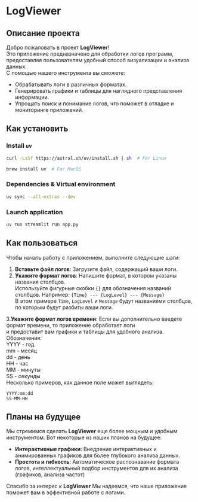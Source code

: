 # LogViewer

## Описание проекта

Добро пожаловать в проект **LogViewer**!  
Это приложение предназначено для обработки логов программ, предоставляя пользователям удобный способ визуализации и анализа данных.  
С помощью нашего инструмента вы сможете:
- Обрабатывать логи в различных форматах.
- Генерировать графики и таблицы для наглядного представления информации.
- Упрощать поиск и понимание логов, что поможет в отладке и мониторинге приложений.

## Как установить

### Install `uv`

```sh
curl -LsSf https://astral.sh/uv/install.sh | sh  # For Linux
```

```sh
brew install uv  # For MacOS
```


### Dependencies & Virtual environment

```sh
uv sync --all-extras --dev
```


### Launch application

```sh
uv run streamlit run app.py
```

## Как пользоваться

Чтобы начать работу с приложением, выполните следующие шаги:

1. **Вставьте файл логов**: Загрузите файл, содержащий ваши логи.
2. **Укажите формат логов**: Напишите формат, в котором указаны названия столбцов.   
Используйте фигурные скобки `{}` для обозначения названий столбцов. Например: ``` {Time} --- {LogLevel} --- {Message} ```  
В этом примере `Time`, `LogLevel` и `Message` будут названиями столбцов, по которым будут разбиты ваши логи.

3.**Укажите формат логов времени**: Если вы дополнительно введете формат времени, то приложение обработает логи  
и предоставит вам графики и таблицы для удобного анализа.  
Обозначения:  
    YYYY - год  
    mm - месяц  
    dd - день  
    HH - час  
    MM - минуты  
    SS - секунды  
Несколько примеров, как данное поле может выглядеть:
```
YYYY:mm:dd 
SS-MM-HH
```

## Планы на будущее

Мы стремимся сделать **LogViewer** еще более мощным и удобным инструментом. Вот некоторые из наших планов на будущее:

- **Интерактивные графики**: Внедрение интерактивных и анимированных графиков для более глубокого анализа данных.
- **Простота и гибкость**: Автоматическое распознавание формата логов,
интеллектуальный подбор инструментов для их анализа (графиков, анализа частот) 

Спасибо за интерес к **LogViewer** Мы надеемся, что наше приложение поможет вам в эффективной работе с логами.  
